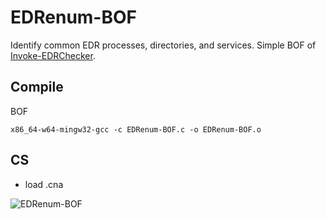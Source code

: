 # EDRenum-BOF

Identify common EDR processes, directories, and services. Simple BOF of [Invoke-EDRChecker](https://github.com/PwnDexter/Invoke-EDRChecker).

## Compile 

BOF
```
x86_64-w64-mingw32-gcc -c EDRenum-BOF.c -o EDRenum-BOF.o
```

## CS

- load .cna

![EDRenum-BOF](https://github.com/user-attachments/assets/43411187-322e-4969-bd3e-1cb443084ba8)
